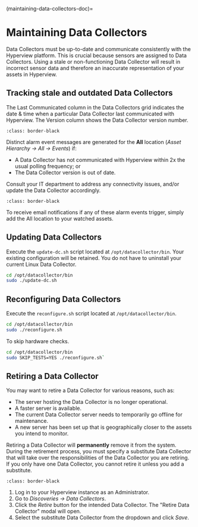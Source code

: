 (maintaining-data-collectors-doc)=

# Maintaining Data Collectors

Data Collectors must be up-to-date and communicate consistently with the Hyperview platform. This is crucial because sensors are assigned to Data Collectors. Using a stale or non-functioning Data Collector will result in incorrect sensor data and therefore an inaccurate representation of your assets in Hyperview.

## Tracking stale and outdated Data Collectors

The Last Communicated column in the Data Collectors grid indicates the date & time when a particular Data Collector last communicated with Hyperview. The Version column shows the Data Collector version number.

```{image} /product/auto-discovery/media/dc_grid.png
:class: border-black
```

Distinct alarm event messages are generated for the **All** location (*Asset Hierarchy → All → Events*) if:

- A Data Collector has not communicated with Hyperview within 2x the usual polling frequency; or
- The Data Collector version is out of date.

Consult your IT department to address any connectivity issues, and/or update the Data Collector accordingly.

```{image} /product/auto-discovery/media/events.png
:class: border-black
```

To receive email notifications if any of these alarm events trigger, simply add the All location to your watched assets.

## Updating Data Collectors

Execute the `update-dc.sh` script located at `/opt/datacollector/bin`. Your existing configuration will be retained. You do not have to uninstall your current Linux Data Collector.

```bash
cd /opt/datacollector/bin
sudo ./update-dc.sh
```

## Reconfiguring Data Collectors

Execute the `reconfigure.sh` script located at `/opt/datacollector/bin`.

```bash
cd /opt/datacollector/bin
sudo ./reconfigure.sh
```

To skip hardware checks.

```bash
cd /opt/datacollector/bin
sudo SKIP_TESTS=YES ./reconfigure.sh`
```

## Retiring a Data Collector

You may want to retire a Data Collector for various reasons, such as:

- The server hosting the Data Collector is no longer operational.
- A faster server is available.
- The current Data Collector server needs to temporarily go offline for maintenance.
- A new server has been set up that is geographically closer to the assets you intend to monitor.

Retiring a Data Collector will **permanently** remove it from the system. During the retirement process, you must specify a substitute Data Collector that will take over the responsibilities of the Data Collector you are retiring. If you only have one Data Collector, you cannot retire it unless you add a substitute.

```{image} /product/auto-discovery/media/retire.png
:class: border-black
```

1. Log in to your Hyperview instance as an Administrator.
2. Go to *Discoveries → Data Collectors*.
3. Click the *Retire* button for the intended Data Collector. The "Retire Data Collector" modal will open.
4. Select the substitute Data Collector from the dropdown and click *Save*.
